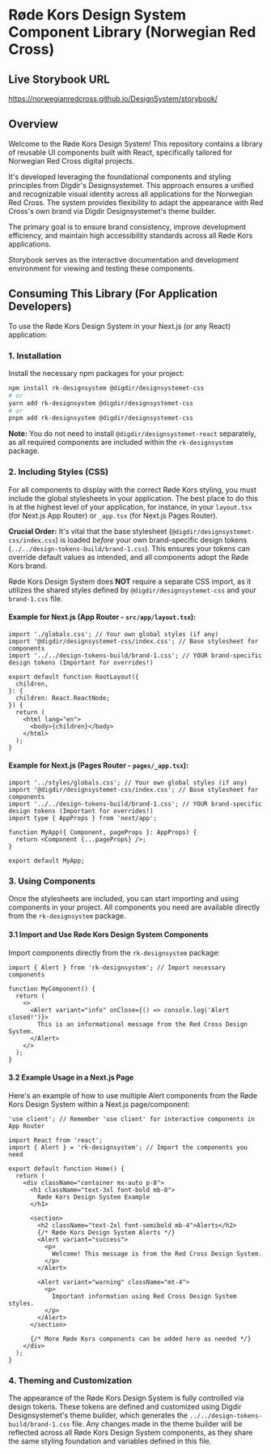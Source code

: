 # Røde Kors Design System Component Library (Norwegian Red Cross)

## Live Storybook URL

https://norwegianredcross.github.io/DesignSystem/storybook/

## Overview

Welcome to the Røde Kors Design System! This repository contains a library of reusable UI components built with React, specifically tailored for Norwegian Red Cross digital projects.

It's developed leveraging the foundational components and styling principles from Digdir's Designsystemet. This approach ensures a unified and recognizable visual identity across all applications for the Norwegian Red Cross. The system provides flexibility to adapt the appearance with Red Cross's own brand via Digdir Designsystemet's theme builder.

The primary goal is to ensure brand consistency, improve development efficiency, and maintain high accessibility standards across all Røde Kors applications.

Storybook serves as the interactive documentation and development environment for viewing and testing these components.

## Consuming This Library (For Application Developers)

To use the Røde Kors Design System in your Next.js (or any React) application:

### 1. Installation

Install the necessary npm packages for your project:

```bash
npm install rk-designsystem @digdir/designsystemet-css
# or
yarn add rk-designsystem @digdir/designsystemet-css
# or
pnpm add rk-designsystem @digdir/designsystemet-css
```

**Note:** You do not need to install `@digdir/designsystemet-react` separately, as all required components are included within the `rk-designsystem` package.

### 2. Including Styles (CSS)

For all components to display with the correct Røde Kors styling, you must include the global stylesheets in your application. The best place to do this is at the highest level of your application, for instance, in your `layout.tsx` (for Next.js App Router) or `_app.tsx` (for Next.js Pages Router).

**Crucial Order:** It's vital that the base stylesheet (`@digdir/designsystemet-css/index.css`) is loaded *before* your own brand-specific design tokens (`../../design-tokens-build/brand-1.css`). This ensures your tokens can override default values as intended, and all components adopt the Røde Kors brand.

Røde Kors Design System does **NOT** require a separate CSS import, as it utilizes the shared styles defined by `@digdir/designsystemet-css` and your `brand-1.css` file.

#### Example for Next.js (App Router - `src/app/layout.tsx`):

```tsx
import './globals.css'; // Your own global styles (if any)
import '@digdir/designsystemet-css/index.css'; // Base stylesheet for components
import '../../design-tokens-build/brand-1.css'; // YOUR brand-specific design tokens (Important for overrides!)

export default function RootLayout({
  children,
}: {
  children: React.ReactNode;
}) {
  return (
    <html lang="en">
      <body>{children}</body>
    </html>
  );
}
```

#### Example for Next.js (Pages Router - `pages/_app.tsx`):

```tsx
import '../styles/globals.css'; // Your own global styles (if any)
import '@digdir/designsystemet-css/index.css'; // Base stylesheet for components
import '../../design-tokens-build/brand-1.css'; // YOUR brand-specific design tokens (Important for overrides!)
import type { AppProps } from 'next/app';

function MyApp({ Component, pageProps }: AppProps) {
  return <Component {...pageProps} />;
}

export default MyApp;
```

### 3. Using Components

Once the stylesheets are included, you can start importing and using components in your project. All components you need are available directly from the `rk-designsystem` package.

#### 3.1 Import and Use Røde Kors Design System Components

Import components directly from the `rk-designsystem` package:

```tsx
import { Alert } from 'rk-designsystem'; // Import necessary components

function MyComponent() {
  return (
    <>
      <Alert variant="info" onClose={() => console.log('Alert closed!')}>
        This is an informational message from the Red Cross Design System.
      </Alert>
    </>
  );
}
```

#### 3.2 Example Usage in a Next.js Page

Here's an example of how to use multiple Alert components from the Røde Kors Design System within a Next.js page/component:

```tsx
'use client'; // Remember 'use client' for interactive components in App Router

import React from 'react';
import { Alert } = 'rk-designsystem'; // Import the components you need

export default function Home() {
  return (
    <div className="container mx-auto p-8">
      <h1 className="text-3xl font-bold mb-8">
        Røde Kors Design System Example
      </h1>

      <section>
        <h2 className="text-2xl font-semibold mb-4">Alerts</h2>
        {/* Røde Kors Design System Alerts */}
        <Alert variant="success">
          <p>
            Welcome! This message is from the Red Cross Design System.
          </p>
        </Alert>

        <Alert variant="warning" className="mt-4">
          <p>
            Important information using Red Cross Design System styles.
          </p>
        </Alert>
      </section>

      {/* More Røde Kors components can be added here as needed */}
    </div>
  );
}
```

### 4. Theming and Customization

The appearance of the Røde Kors Design System is fully controlled via design tokens. These tokens are defined and customized using Digdir Designsystemet's theme builder, which generates the `../../design-tokens-build/brand-1.css` file. Any changes made in the theme builder will be reflected across all Røde Kors Design System components, as they share the same styling foundation and variables defined in this file.